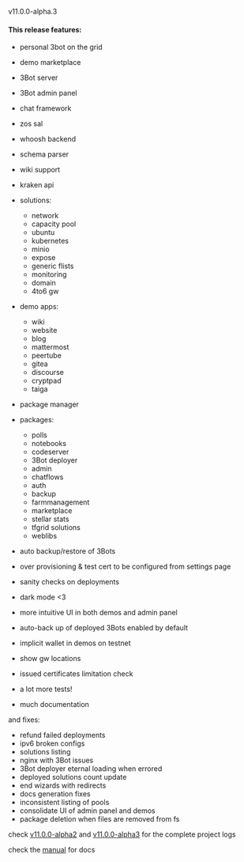 v11.0.0-alpha.3

#### This release features:
 - personal 3bot on the grid
 - demo marketplace
 - 3Bot server
 - 3Bot admin panel
 - chat framework
 - zos sal
 - whoosh backend
 - schema parser
 - wiki support
 - kraken api
 - solutions:
    - network
    - capacity pool
    - ubuntu
    - kubernetes
    - minio
    - expose
    - generic flists
    - monitoring
    - domain
    - 4to6 gw
 - demo apps:
    - wiki
    - website
    - blog
    - mattermost
    - peertube
    - gitea
    - discourse
    - cryptpad
    - taiga
 - package manager
 - packages:
    - polls
    - notebooks
    - codeserver
    - 3Bot deployer
    - admin
    - chatflows
    - auth
    - backup
    - farmmanagement
    - marketplace
    - stellar stats
    - tfgrid solutions
    - weblibs

 - auto backup/restore of 3Bots
 - over provisioning & test cert to be configured from settings page
 - sanity checks on deployments
 - dark mode <3
 - more intuitive UI in both demos and admin panel
 - auto-back up of deployed 3Bots enabled by default
 - implicit wallet in demos on testnet
 - show gw locations
 - issued certificates limitation check 
 - a lot more tests!
 - much documentation



and fixes:
 - refund failed deployments
 - ipv6 broken configs
 - solutions listing
 - nginx with 3Bot issues
 - 3Bot deployer eternal loading when errored
 - deployed solutions count update
 - end wizards with redirects
 - docs generation fixes
 - inconsistent listing of pools
 - consolidate UI of admin panel and demos
 - package deletion when files are removed from fs


check [v11.0.0-alpha2](https://github.com/orgs/threefoldtech/projects/95) and [v11.0.0-alpha3](https://github.com/orgs/threefoldtech/projects/104) for the complete project logs

check the [manual](manual.grid.tf) for docs